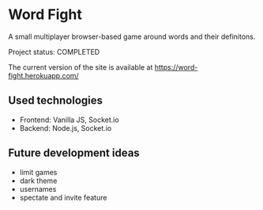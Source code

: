 # Word Fight
A small multiplayer browser-based game around words and their definitons.

Project status: COMPLETED


The current version of the site is available at https://word-fight.herokuapp.com/

## Used technologies
- Frontend: Vanilla JS, Socket.io
- Backend: Node.js, Socket.io

## Future development ideas
- limit games
- dark theme
- usernames
- spectate and invite feature
